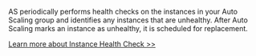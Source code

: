 AS periodically performs health checks on the instances in your Auto Scaling group and identifies any instances that are unhealthy. After Auto Scaling marks an instance as unhealthy, it is scheduled for replacement.

 [Learn more about Instance Health Check >>](https://www.qcloud.com/document/product/377/8553)


